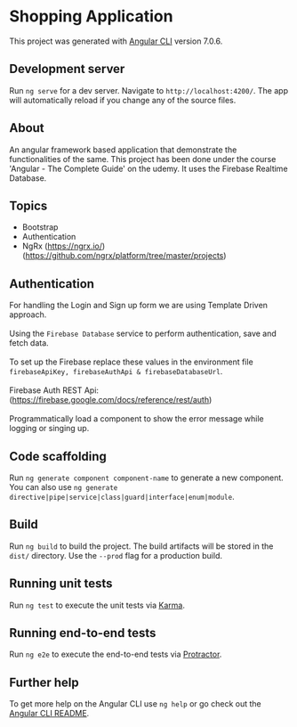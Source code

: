 # Shopping Application

This project was generated with [Angular CLI](https://github.com/angular/angular-cli) version 7.0.6.

## Development server

Run `ng serve` for a dev server. Navigate to `http://localhost:4200/`. The app will automatically reload if you change any of the source files.

## About

An angular framework based application that demonstrate the functionalities of the same. This project has been done under the course 'Angular - The Complete Guide' on the udemy. It uses the Firebase Realtime Database.

## Topics
- Bootstrap
- Authentication
- NgRx (https://ngrx.io/) (https://github.com/ngrx/platform/tree/master/projects)

## Authentication

For handling the Login and Sign up form we are using Template Driven approach.
<br>
<br>
Using the `Firebase Database` service to perform authentication, save and fetch data.
<br>
<br>
To set up the Firebase replace these values in the environment file
`firebaseApiKey, firebaseAuthApi & firebaseDatabaseUrl`.
<br>
<br>
Firebase Auth REST Api: (https://firebase.google.com/docs/reference/rest/auth)
<br>
<br> 
Programmatically load a component to show the error message while logging or singing up.

## Code scaffolding

Run `ng generate component component-name` to generate a new component. You can also use `ng generate directive|pipe|service|class|guard|interface|enum|module`.

## Build

Run `ng build` to build the project. The build artifacts will be stored in the `dist/` directory. Use the `--prod` flag for a production build.

## Running unit tests

Run `ng test` to execute the unit tests via [Karma](https://karma-runner.github.io).

## Running end-to-end tests

Run `ng e2e` to execute the end-to-end tests via [Protractor](http://www.protractortest.org/).

## Further help

To get more help on the Angular CLI use `ng help` or go check out the [Angular CLI README](https://github.com/angular/angular-cli/blob/master/README.md).
